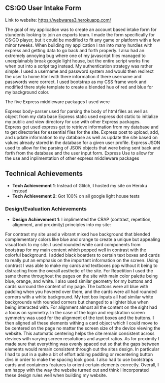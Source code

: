 ## CS:GO User Intake Form

Link to website: https://webwarea3.herokuapp.com/

The goal of my application was to create an account based intake form for stundents looking to join an esports team. I made the form specifically for CS:GO player, but it could be modified to fit any game or platform with a few minor tweeks. When building my application I ran into many hurdles with express and getting data to go back and forth properly. I also had an extremely annoying bug where one of my javascript files managed to unexplainably break google light house, but the entire script works fine when put into a script tag instead. My authentication strategy was rather simple. I used a username and password system and would then redirect the user to home.html with there information if there username and passwords were correct. I used bootstrap as my CSS frame work and modified there style template to create a blended hue of red and blue for my background color. 

The five Express middleware packages I used were 

Express body-parser used for parsing the body of html files as well as object from my data base
Express static used express dot static to initialize my public and view directory for use with other Express packages.  
Express get used express get to retrieve information from my database and to get directories for essential files for the site. 
Express post to upload, add, and update information to my database as well as update the site based on values already stored in the database for a given user profile. 
Express JSON used to allow for the parsing of JSON objects that were being sent back and forth from the database and the user input form. 
Express Use to allow for the use and inplimentation of other express middleware packages 



## Technical Achievements
- **Tech Achievement 1**: Instead of Glitch, I hosted my site on Heroku instead
- **Tech Achievement 2**: Got 100% on all google light house tests 



### Design/Evaluation Achievements
- **Design Achievement 1**: I implimented the CRAP (contrast, repetition, alignment, and proximity) principles into my site:

For contrast my site used a vibrant mixed hue background that blended complementary colors like blue and orange to create a unique but appealing visual look to my site. I used rounded white card components from bootstrap for my main content which popped well in contrast with the colorful background. I added black boarders to certain text boxes and cards to really put an emphasis on the important information on the screen. Using contrast I was able to make my cards and textboxes pop without it being to distracting from the overall aesthetic of the site. For Repetition I used the same theme throughout the pages on the site with main color palette being blue, orange, and white. I also used similar geometry for my buttons and cards surround the content of my page. The buttons were all blue with padding when you hovered over them, and the cards were all had rounded corners with a white background. My text box inputs all had similar white backgrounds with rounded corners but changed to a lighter blue when being interacted with. For alignment almost all the content on the sight had a focus on symmetry. In the case of the login and registration screen symmetry was used for the alignment of the text boxes and the buttons. I then aligned all these elements withing a card object which I could move to be centered on the page no matter the screen size of the device viewing the website. This automatic centering helps the cite remain consistent across devices with varying screen resolutions and aspect ratios. As for proximity I made sure that everything was evenly spaced out so that the gaps between elements would remain consistent through out the sites design. In particular I had to put in a quite a bit of effort adding padding or recentering button divs in order to make the spacing look good. I also had to use bootstraps cards and containers features to orient certain elements correctly. Overall, I am happy with the way the website turned out and think I incorporated these design rules well when building my website.  